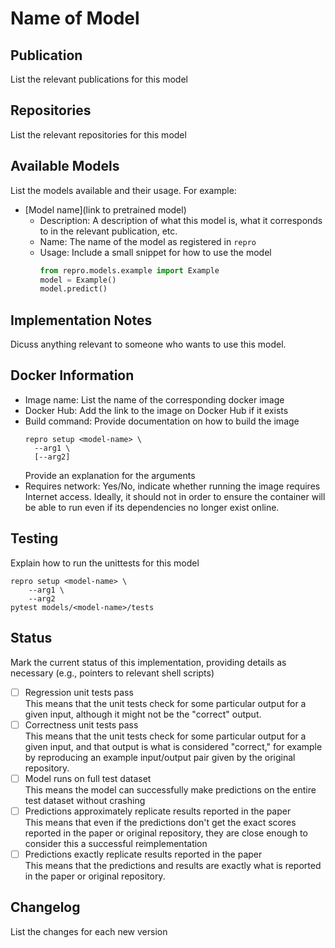 # Name of Model

## Publication
List the relevant publications for this model

## Repositories
List the relevant repositories for this model

## Available Models
List the models available and their usage.
For example:

- [Model name](link to pretrained model)
  - Description: A description of what this model is, what it corresponds to in the relevant publication, etc.
  - Name: The name of the model as registered in `repro`
  - Usage: Include a small snippet for how to use the model
    ```python
    from repro.models.example import Example
    model = Example()
    model.predict()
    ```
    
## Implementation Notes
Dicuss anything relevant to someone who wants to use this model.
    
## Docker Information
- Image name: List the name of the corresponding docker image
- Docker Hub: Add the link to the image on Docker Hub if it exists
- Build command: Provide documentation on how to build the image
  ```shell script
  repro setup <model-name> \
    --arg1 \
    [--arg2]
  ```
  Provide an explanation for the arguments
- Requires network: Yes/No, indicate whether running the image requires Internet access.
  Ideally, it should not in order to ensure the container will be able to run even if its dependencies no longer exist online.
  
## Testing
Explain how to run the unittests for this model
```shell script
repro setup <model-name> \
    --arg1 \
    --arg2
pytest models/<model-name>/tests
```

## Status
Mark the current status of this implementation, providing details as necessary (e.g., pointers to relevant shell scripts)

- [ ] Regression unit tests pass  
This means that the unit tests check for some particular output for a given input, although it might not be the "correct" output. 
- [ ] Correctness unit tests pass  
This means that the unit tests check for some particular output for a given input, and that output is what is considered "correct," for example by reproducing an example input/output pair given by the original repository.
- [ ] Model runs on full test dataset  
This means the model can successfully make predictions on the entire test dataset without crashing
- [ ] Predictions approximately replicate results reported in the paper  
This means that even if the predictions don't get the exact scores reported in the paper or original repository, they are close enough to consider this a successful reimplementation
- [ ] Predictions exactly replicate results reported in the paper  
This means that the predictions and results are exactly what is reported in the paper or original repository.

## Changelog
List the changes for each new version